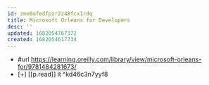 ```yaml
---
id: zmo0afedfpzr2z48fcx1rdq
title: Microsoft Orleans for Developers
desc: ''
updated: 1682054767372
created: 1682054617734
---
```


- #url https://learning.oreilly.com/library/view/microsoft-orleans-for/9781484281673/
- [+] [[p.read]] it ^kd46c3n7yyf8